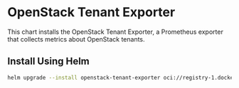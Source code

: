 # OpenStack Tenant Exporter

This chart installs the OpenStack Tenant Exporter, a Prometheus exporter
that collects metrics about OpenStack tenants.

## Install Using Helm

``` bash
helm upgrade --install openstack-tenant-exporter oci://registry-1.docker.io/brocolis/openstack-tenant-exporter -n kube-system
```

